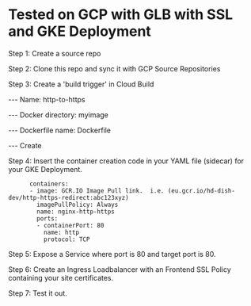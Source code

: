 Tested on GCP with GLB with SSL and GKE Deployment
==================================================

Step 1: Create a source repo

Step 2: Clone this repo and sync it with GCP Source Repositories

Step 3: Create a 'build trigger' in Cloud Build

--- Name: http-to-https

--- Docker directory: myimage

--- Dockerfile name: Dockerfile

--- Create

Step 4: Insert the container creation code in your YAML file (sidecar) for your GKE Deployment.

```
      containers:
      - image: GCR.IO Image Pull link.  i.e. (eu.gcr.io/hd-dish-dev/http-https-redirect:abc123xyz)
        imagePullPolicy: Always
        name: nginx-http-https
        ports:
        - containerPort: 80
          name: http
          protocol: TCP
```

Step 5: Expose a Service where port is 80 and target port is 80.

Step 6: Create an Ingress Loadbalancer with an Frontend SSL Policy containing your site certificates.

Step 7: Test it out.
